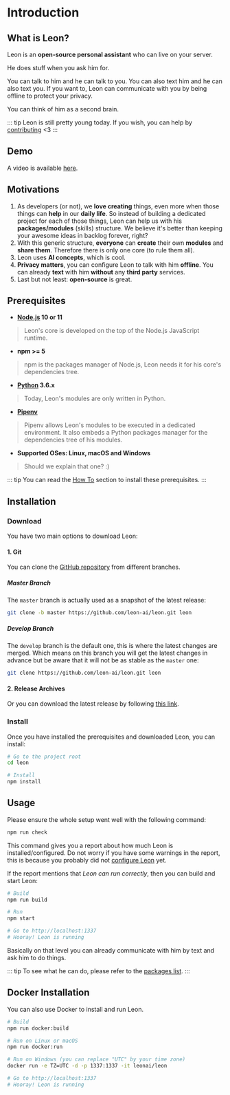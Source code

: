 # Introduction

## What is Leon?

Leon is an **open-source personal assistant** who can live on your server.

He does stuff when you ask him for.

You can talk to him and he can talk to you.
You can also text him and he can also text you.
If you want to, Leon can communicate with you by being offline to protect your privacy.

You can think of him as a second brain.

::: tip
Leon is still pretty young today. If you wish, you can help by [contributing](https://github.com/leon-ai/leon/blob/develop/.github/CONTRIBUTING.md) <3
:::

## Demo

A video is available [here](http://www.youtube.com/watch?v=p7GRGiicO1c).

## Motivations

1. As developers (or not), we **love creating** things, even more when those things can **help** in our **daily life**. So instead of building a dedicated project for each of those things, Leon can help us with his **packages/modules** (skills) structure. We believe it's better than keeping your awesome ideas in backlog forever, right?
2. With this generic structure, **everyone** can **create** their own **modules** and **share them**. Therefore there is only one core (to rule them all).
3. Leon uses **AI concepts**, which is cool.
4. **Privacy matters**, you can configure Leon to talk with him **offline**. You can already **text** with him **without** any **third party** services.
5. Last but not least: **open-source** is great.

## Prerequisites

- **[Node.js](https://nodejs.org/) 10 or 11**
> Leon's core is developed on the top of the Node.js JavaScript runtime.
- **npm >= 5**
> npm is the packages manager of Node.js, Leon needs it for his core's dependencies tree.
- **[Python](https://www.python.org/downloads/) 3.6.x**
> Today, Leon's modules are only written in Python.
- **[Pipenv](https://docs.pipenv.org)**
> Pipenv allows Leon's modules to be executed in a dedicated environment. It also embeds a Python packages manager for the dependencies tree of his modules.
- **Supported OSes: Linux, macOS and Windows**
> Should we explain that one? :)

::: tip
You can read the [How To](/how-to/) section to install these prerequisites.
:::

## Installation

### Download

You have two main options to download Leon:

#### 1. Git

You can clone the [GitHub repository](https://github.com/leon-ai/leon) from different branches.

##### Master Branch

The `master` branch is actually used as a snapshot of the latest release:

```bash
git clone -b master https://github.com/leon-ai/leon.git leon
```

##### Develop Branch

The `develop` branch is the default one, this is where the latest changes are merged. Which means on this branch you will get the latest changes in advance but be aware that it will not be as stable as the `master` one:

```bash
git clone https://github.com/leon-ai/leon.git leon
```

#### 2. Release Archives

Or you can download the latest release by following [this link](https://github.com/leon-ai/leon/releases/latest).

### Install

Once you have installed the prerequisites and downloaded Leon, you can install:

```bash
# Go to the project root
cd leon

# Install
npm install
```

## Usage

Please ensure the whole setup went well with the following command:

```bash
npm run check
```

This command gives you a report about how much Leon is installed/configured. Do not worry if you have some warnings in the report, this is because you probably did not [configure Leon](/configuration.md) yet.

If the report mentions that *Leon can run correctly*, then you can build and start Leon:

```bash
# Build
npm run build

# Run
npm start

# Go to http://localhost:1337
# Hooray! Leon is running
```

Basically on that level you can already communicate with him by text and ask him to do things.

::: tip
To see what he can do, please refer to the [packages list](https://github.com/leon-ai/leon/tree/develop/packages).
:::

## Docker Installation <Badge text="1.0.0-beta.1+"/>

You can also use Docker to install and run Leon.

```bash
# Build
npm run docker:build

# Run on Linux or macOS
npm run docker:run

# Run on Windows (you can replace "UTC" by your time zone)
docker run -e TZ=UTC -d -p 1337:1337 -it leonai/leon

# Go to http://localhost:1337
# Hooray! Leon is running
```
